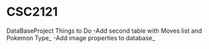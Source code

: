 # CSC2121
DataBaseProject
Things to Do
-Add second table with Moves list and Pokemon Type_
-Add image properties to database_ 
